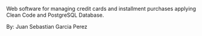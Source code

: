 Web software for managing credit cards and installment purchases applying Clean Code and PostgreSQL Database.

By: Juan Sebastian Garcia Perez